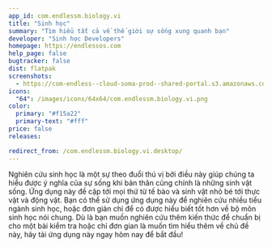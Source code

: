 ```yaml
---
app_id: com.endlessm.biology.vi
title: "Sinh học"
summary: "Tìm hiểu tất cả về thế giới sự sống xung quanh bạn"
developer: "Sinh học Developers"
homepage: https://endlessos.com
help_page: false
bugtracker: false
dist: flatpak
screenshots:
  - https://com-endless--cloud-soma-prod--shared-portal.s3.amazonaws.com/apps.248.screenshots.69577e56-b35e-4781-8946-9811b69b2d4e_20181018190794022.png
icons:
  "64": /images/icons/64x64/com.endlessm.biology.vi.png
color:
  primary: "#f15a22"
  primary-text: "#fff"
price: false
releases:

redirect_from: /com.endlessm.biology.vi.desktop/
---
```


<p>Nghiên cứu sinh học là một sự theo đuổi thú vị bởi điều này giúp chúng ta hiểu được ý nghĩa của sự sống khi bản thân cũng chính là những sinh vật sống. Ứng dụng này đề cập tới mọi thứ từ tế bào và sinh vật nhỏ bé tới thực vật và động vật. Bạn có thể sử dụng ứng dụng này để nghiên cứu nhiều tiểu ngành sinh học, hoặc đơn giản chỉ để có được hiểu biết tốt hơn về bộ môn sinh học nói chung. Dù là bạn muốn nghiên cứu thêm kiến thức để chuẩn bị cho một bài kiểm tra hoặc chỉ đơn gian là muốn tìm hiểu thêm về chủ đề này, hãy tải ứng dụng này ngay hôm nay để bắt đầu!</p>